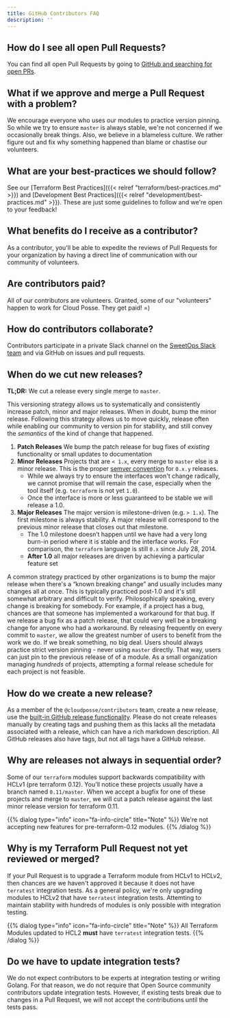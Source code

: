 ```yaml
---
title: GitHub Contributors FAQ
description: ''
---
```


## How do I see all open Pull Requests?

You can find all open Pull Requests by going to [GitHub and searching for open PRs](https://github.com/pulls?q=is%3Apr+is%3Aopen+org%3Acloudposse).

## What if we approve and merge a Pull Request with a problem?

We encourage everyone who uses our modules to practice version pinning. So while we try to ensure `master` is always stable, 
we're not concerned if we occasionally break things. Also, we believe in a blameless culture. We rather figure out and fix
why something happened than blame or chastise our volunteers.

## What are your best-practices we should follow?

 See our  [Terraform Best Practices]({{< relref "terraform/best-practices.md" >}}) and [Development Best Practices]({{< relref "development/best-practices.md" >}}). These are just some guidelines to follow and we're open to your feedback!

## What benefits do I receive as a contributor?

As a contributor, you'll be able to expedite the reviews of Pull Requests for your organization by having a direct
line of communication with our community of volunteers.

## Are contributors paid?

All of our contributors are volunteers. Granted, some of our "volunteers" happen to work for Cloud Posse. They get paid! =)

## How do contributors collaborate?

Contributors participate in a private Slack channel on the [SweetOps Slack team](https://slack.sweetops.com/) and via GitHub on issues and pull requests.

## When do we cut new releases?

**TL;DR:** We cut a release every single merge to `master`. 

This versioning strategy allows us to systematically and consistently increase patch, minor and major releases. When in doubt, bump the minor release.
Following this strategy allows us to move quickly, release often while enabling our community to version pin for stability, and still convey the *semantics* of the kind of change that happened.

1. **Patch Releases** We bump the patch release for bug fixes of *existing* functionality or small updates to documentation
2. **Minor Releases** Projects that are `< 1.x`, every merge to `master` else is a minor release. This is the proper [semver convention](https://semver.org/#spec-item-4) for `0.x.y` releases.
   - While we always try to ensure the interfaces won't change radically, we cannot promise that will remain the case, especially when the tool itself (e.g. `terraform` is not yet `1.0`).
   - Once the interface is more or less guaranteed to be stable we will release a 1.0.
3. **Major Releases** The major version is milestone-driven (e.g. `> 1.x`). The first milestone is always stability. A major release will correspond to the previous minor release that closes out that milestone.
    - The 1.0 milestone doesn’t happen until we have had a very long burn-in period where it is stable and the interface works. For comparison, the `terraform` language is still `0.x` since July 28, 2014. 
   -  **After 1.0** all major releases are driven by achieving a particular feature set

A common strategy practiced by other organizations is to bump the major release when there's a “known breaking change” and usually includes many changes all at once. This is typically practiced post-1.0 and it's still somewhat arbitrary and difficult to verify. Philosophically speaking, every change is breaking for somebody. 
For example, if a project has a bug, chances are that someone has implemented a workaround for that bug. If we release a bug fix as a patch release, that could very well be a breaking change for anyone who had a workaround. By releasing frequently on every commit to `master`,
we allow the greatest number of users to benefit from the work we do. If we break something, no big deal. Users should always practice strict version pinning - never using `master` directly. That way, users can just pin to the previous release of of a module. As a small organization managing *hundreds* of projects, attempting a formal release schedule for each project is not feasible.

## How do we create a new release?

As a member of the `@cloudposse/contributors` team, create a new release, use the [built-in GitHub release functionality](https://help.github.com/en/enterprise/2.13/user/articles/creating-releases). Please do not create releases manually by creating tags and pushing them as this lacks all the metadata associated with a release, which can have a rich markdown description. All GitHub releases also have tags, but not all tags have a GitHub release.

## Why are releases not always in sequential order?

Some of our `terraform` modules support backwards compatibility with HCLv1 (pre terraform 0.12). You'll notice these projects usually have a branch named `0.11/master`. When we accept a bugfix for one of these projects and merge to `master`, we will cut a patch release against the last minor release version for terraform 0.11. 

{{% dialog type="info" icon="fa-info-circle" title="Note" %}}
We're not accepting new features for pre-terraform-0.12 modules.
{{% /dialog %}}

## Why is my Terraform Pull Request not yet reviewed or merged?

If your Pull Request is to upgrade a Terraform module from HCLv1 to HCLv2, then chances are we haven't approved it because it does not have `terratest` integration tests. As a general policy, we're only upgrading modules to HCLv2 that have `terratest` integration tests. Attemting to maintain stability
with hundreds of modules is only possible with integration testing.

{{% dialog type="info" icon="fa-info-circle" title="Note" %}}
All Terraform Modules updated to HCL2 **must** have `terratest` integration tests.
{{% /dialog %}}

## Do we have to update integration tests?

We do not expect contributors to be experts at integration testing or writing Golang. For that reason, we do not require that Open Source community contributors update integration tests. However, if existing tests break due to changes in a Pull Request, we will not accept the contributions until the tests pass.